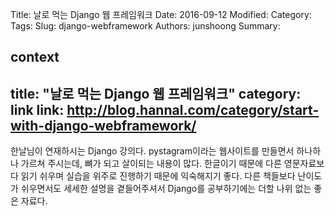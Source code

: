 Title: 날로 먹는 Django 웹 프레임워크
Date: 2016-09-12
Modified:
Category:
Tags:
Slug: django-webframework
Authors: junshoong
Summary:


context
---
title: "날로 먹는 Django 웹 프레임워크"
category: link
link: http://blog.hannal.com/category/start-with-django-webframework/
---
한날님이 연재하시는 Django 강의다. pystagram이라는 웹사이트를 만들면서 하나하나 가르쳐 주시는데, 뼈가 되고 살이되는 내용이 많다. 한글이기 때문에 다른 영문자료보다 읽기 쉬우며 실습을 위주로 진행하기 때문에 익숙해지기 좋다.
다른 책들보다 난이도가 쉬우면서도 세세한 설명을 곁들어주셔서 Django를 공부하기에는 더할 나위 없는 좋은 자료다.
